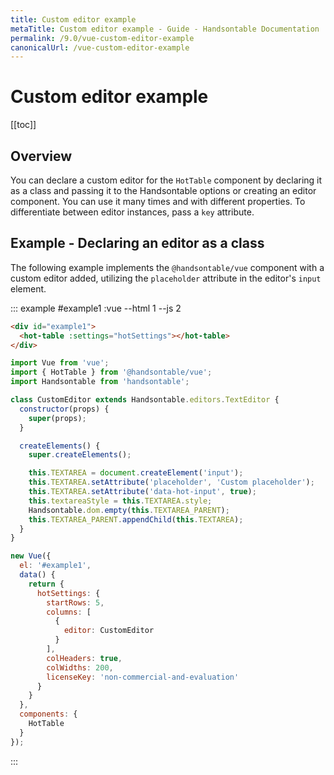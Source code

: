 ```yaml
---
title: Custom editor example
metaTitle: Custom editor example - Guide - Handsontable Documentation
permalink: /9.0/vue-custom-editor-example
canonicalUrl: /vue-custom-editor-example
---
```


# Custom editor example

[[toc]]

## Overview

You can declare a custom editor for the `HotTable` component by declaring it as a class and passing it to the Handsontable options or creating an editor component. You can use it many times and with different properties. To differentiate between editor instances, pass a `key` attribute.

## Example - Declaring an editor as a class

The following example implements the `@handsontable/vue` component with a custom editor added, utilizing the `placeholder` attribute in the editor's `input` element.

::: example #example1 :vue --html 1 --js 2
```html
<div id="example1">
  <hot-table :settings="hotSettings"></hot-table>
</div>
```
```js
import Vue from 'vue';
import { HotTable } from '@handsontable/vue';
import Handsontable from 'handsontable';

class CustomEditor extends Handsontable.editors.TextEditor {
  constructor(props) {
    super(props);
  }

  createElements() {
    super.createElements();

    this.TEXTAREA = document.createElement('input');
    this.TEXTAREA.setAttribute('placeholder', 'Custom placeholder');
    this.TEXTAREA.setAttribute('data-hot-input', true);
    this.textareaStyle = this.TEXTAREA.style;
    Handsontable.dom.empty(this.TEXTAREA_PARENT);
    this.TEXTAREA_PARENT.appendChild(this.TEXTAREA);
  }
}

new Vue({
  el: '#example1',
  data() {
    return {
      hotSettings: {
        startRows: 5,
        columns: [
          {
            editor: CustomEditor
          }
        ],
        colHeaders: true,
        colWidths: 200,
        licenseKey: 'non-commercial-and-evaluation'
      }
    }
  },
  components: {
    HotTable
  }
});
```
:::
